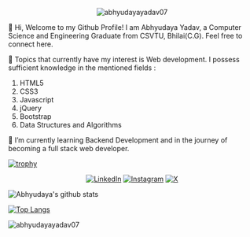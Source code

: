 <p align="center"> <img src="https://komarev.com/ghpvc/?username=abhyudayayadav07&label=Profile%20views&color=0e75b6&style=flat" alt="abhyudayayadav07" /> </p>

👋 Hi, Welcome to my Github Profile! I am Abhyudaya Yadav, a Computer Science and Engineering Graduate from CSVTU, Bhilai(C.G). Feel free to connect here.


👀 Topics that currently have my interest is Web development. I possess sufficient knowledge in the mentioned fields :

1. HTML5
2. CSS3
3. Javascript
4. jQuery
5. Bootstrap
6. Data Structures and Algorithms

🌱 I’m currently learning Backend Development and in the journey of becoming a full stack web developer.

[![trophy](https://github-profile-trophy.vercel.app/?username=abhyudayayadav07&theme=onedark)](https://github.com/abhyudayayadav07/github-profile-trophy)

<div align="center">

<a href="https://www.linkedin.com/in/abhyudaya-yadav-3b0a541b0/" target="_blank"><img src="https://img.shields.io/badge/LinkedIn-%230077B5.svg?&style=flat-square&logo=linkedin&logoColor=white" alt="LinkedIn"></a>
<a href="https://www.instagram.com/abhyudayayadav7/" target="_blank"><img src="https://img.shields.io/badge/Instagram-%23E4405F.svg?&style=flat-square&logo=instagram&logoColor=white" alt="Instagram"></a>
<a href="https://x.com/AbhyudayaY2048" target="_blank"><img src="https://img.shields.io/badge/Twitter-%231DA1F2.svg?&style=flat-square&logo=twitter&logoColor=white" alt="X"></a>

</div>

![Abhyudaya's github stats](https://github-readme-stats.vercel.app/api?username=abhyudayayadav07&count_private=true&show_icons=true&theme=radical)


[![Top Langs](https://github-readme-stats.vercel.app/api/top-langs/?username=abhyudayayadav07&layout=compact)](https://github.com/abhyudayayadav07/github-readme-stats)

<div><img align="center" src="https://github-readme-streak-stats.herokuapp.com/?user=abhyudayayadav07&" alt="abhyudayayadav07" /></div>

<!---
abhyudayayadav07/abhyudayayadav07 is a ✨ special ✨ repository because its `README.md` (this file) appears on your GitHub profile.
You can click the Preview link to take a look at your changes.
--->
